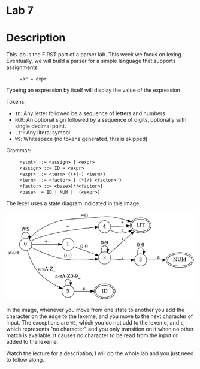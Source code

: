 # Lab 7

 # Description
 This lab is the FIRST part of a parser lab.  This week we focus on lexing. 
 Eventually, we will build a parser for a simple language that supports assignments
 ```
      var = expr
 ```
 Typeing an expression by itself will display the value of the expression  

 Tokens:
 - `ID`:  Any letter followed be a sequence of letters and numbers  
 - `NUM`: An optional sign followed by a sequence of digits, optionally with single decimal point.   
 - `LIT`: Any literal symbol  
 - `WS`:  Whitespace (no tokens generated, this is skipped)  

 Grammar:
 ```
      <stmt> ::= <assign> | <expr>
      <assign> ::= ID = <expr> 
      <expr> ::= <term> {(+|-) <term>}
      <term> ::= <factor> { (*|/) <factor> }
      <factor> ::= <base>[**<factor>]
      <base> := ID | NUM |  (<expr>)
 ```

The lexer uses a state diagram indicated in this image:

![State Diagram](diagram.png)

In the image, whenever you move from one state to another you add the character on the edge to the lexeme, and you move to the next character of input. The exceptions are `WS`, which you do not add to the lexeme, and `ε`, which represents "no character" and you only transition on it when no other match is available. It causes no character to be read from the input or added to the lexeme. 

Watch the lecture for a description, I will do the whole lab and you just need to follow along. 

